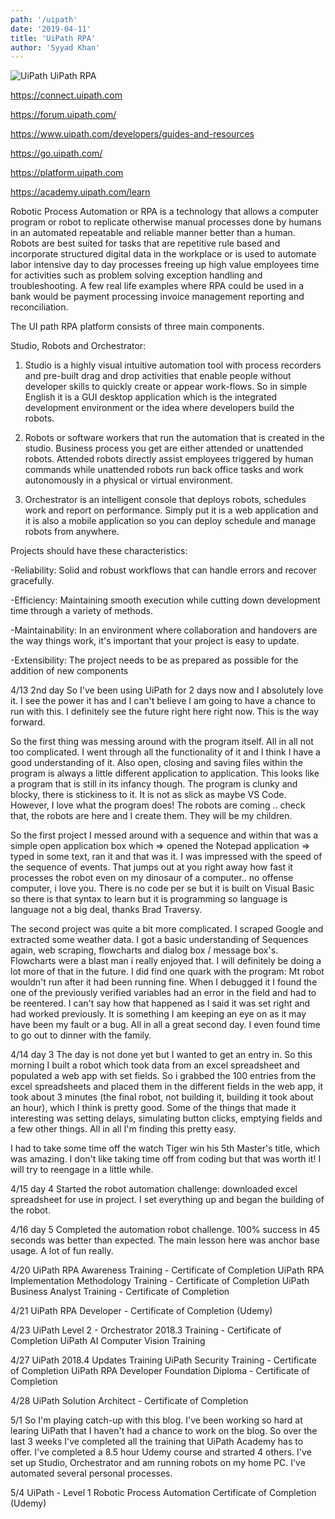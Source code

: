```yaml
---
path: '/uipath'
date: '2019-04-11'
title: 'UiPath RPA'
author: 'Syyad Khan'
---
```


![UiPath](https://res.cloudinary.com/khandoors/image/upload/c_scale,h_250,w_250/v1560214980/Blog%20Images/main-qimg-f82cc51e1ddf93757683fa43a4b2d585.png 'UiPath')
UiPath RPA

https://connect.uipath.com

https://forum.uipath.com/

https://www.uipath.com/developers/guides-and-resources

https://go.uipath.com/

https://platform.uipath.com

https://academy.uipath.com/learn

Robotic Process Automation or RPA is a technology that allows a computer program or robot to replicate otherwise manual processes done by humans in an automated repeatable and reliable manner better than a human. Robots are best suited for tasks that are repetitive rule based and incorporate structured digital data in the workplace or is used to automate labor intensive day to day processes freeing up high value employees time for activities such as problem solving exception handling and troubleshooting. A few real life examples where RPA could be used in a bank would be payment processing invoice management reporting and reconciliation.

The UI path RPA platform consists of three main components.

Studio, Robots and Orchestrator:

1. Studio is a highly visual intuitive automation tool with process recorders and pre-built drag and drop activities that enable people without developer skills to quickly create or appear work-flows. So in simple English it is a GUI desktop application which is the integrated development environment or the idea where developers build the robots.

2. Robots or software workers that run the automation that is created in the studio. Business process you get are either attended or unattended robots. Attended robots directly assist employees triggered by human commands while unattended robots run back office tasks and work autonomously in a physical or virtual environment.

3. Orchestrator is an intelligent console that deploys robots, schedules work and report on performance. Simply put it is a web application and it is also a mobile application so you can deploy schedule and manage robots from anywhere.

Projects should have these characteristics:

-Reliability: Solid and robust workflows that can handle errors and recover
gracefully.

-Efficiency: Maintaining smooth execution while cutting down development
time through a variety of methods.

-Maintainability: In an environment where collaboration and handovers
are the way things work, it's important that your project is easy to update.

-Extensibility: The project needs to be as prepared as possible for
the addition of new components

4/13 2nd day
So I've been using UiPath for 2 days now and I absolutely love it. I see the power it has and I can't believe I am going to have a chance to run with this. I definitely see the future right here right now. This is the way forward.

So the first thing was messing around with the program itself. All in all not too complicated. I went through all the functionality of it and I think I have a good understanding of it. Also open, closing and saving files within the program is always a little different application to application. This looks like a program that is still in its infancy though. The program is clunky and blocky, there is stickiness to it. It is not as slick as maybe VS Code. However, I love what the program does! The robots are coming .. check that, the robots are here and I create them. They will be my children.

So the first project I messed around with a sequence and within that was a simple open application box which => opened the Notepad application => typed in some text, ran it and that was it. I was impressed with the speed of the sequence of events. That jumps out at you right away how fast it processes the robot even on my dinosaur of a computer.. no offense computer, i love you. There is no code per se but it is built on Visual Basic so there is that syntax to learn but it is programming so language is language not a big deal, thanks Brad Traversy.

The second project was quite a bit more complicated. I scraped Google and extracted some weather data. I got a basic understanding of Sequences again, web scraping, flowcharts and dialog box / message box's. Flowcharts were a blast man i really enjoyed that. I will definitely be doing a lot more of that in the future. I did find one quark with the program: Mt robot wouldn't run after it had been running fine. When I debugged it I found the one of the previously verified variables had an error in the field and had to be reentered. I can't say how that happened as I said it was set right and had worked previously. It is something I am keeping an eye on as it may have been my fault or a bug. All in all a great second day. I even found time to go out to dinner with the family.

4/14 day 3
The day is not done yet but I wanted to get an entry in. So this morning I built a robot which took data from an excel spreadsheet and populated a web app with set fields. So i grabbed the 100 entries from the excel spreadsheets and placed them in the different fields in the web app, it took about 3 minutes (the final robot, not building it, building it took about an hour), which I think is pretty good. Some of the things that made it interesting was setting delays, simulating button clicks, emptying fields and a few other things. All in all I'm finding this pretty easy.

I had to take some time off the watch Tiger win his 5th Master's title, which was amazing. I don't like taking time off from coding but that was worth it! I will try to reengage in a little while.

4/15 day 4
Started the robot automation challenge: downloaded excel spreadsheet for use in project. I set everything up and began the building of the robot.

4/16 day 5
Completed the automation robot challenge. 100% success in 45 seconds was better than expected. The main lesson here was anchor base usage. A lot of fun really.

4/20
UiPath RPA Awareness Training - Certificate of Completion
UiPath RPA Implementation Methodology Training - Certificate of Completion
UiPath Business Analyst Training - Certificate of Completion

4/21
UiPath RPA Developer - Certificate of Completion (Udemy)

4/23
UiPath Level 2 - Orchestrator 2018.3 Training - Certificate of Completion
UiPath AI Computer Vision Training

4/27
UiPath 2018.4 Updates Training
UiPath Security Training - Certificate of Completion
UiPath RPA Developer Foundation Diploma - Certificate of Completion

4/28
UiPath Solution Architect - Certificate of Completion

5/1
So I'm playing catch-up with this blog. I've been working so hard at learing UiPath that I haven't had a chance to work on the blog. So over the last 3 weeks I've completed all the training that UiPath Academy has to offer. I've completed a 8.5 hour Udemy course and strarted 4 others. I've set up Studio, Orchestrator and am running robots on my home PC. I've automated several personal processes.

5/4
UiPath - Level 1 Robotic Process Automation Certificate of Completion (Udemy)
